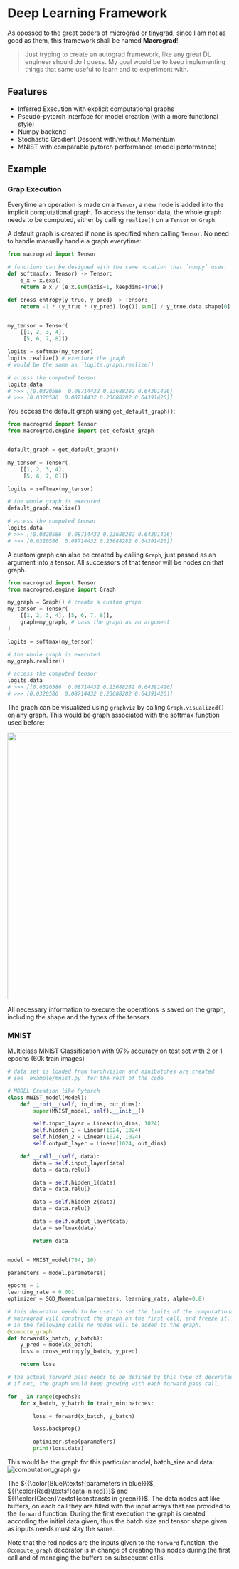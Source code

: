 # Deep Learning Framework

As opossed to the great coders of [micrograd](https://github.com/karpathy/micrograd) or [tinygrad](https://github.com/tinygrad/tinygrad), since I am not as good as them, this framework shall be named **Macrograd**!

> Just tryping to create an autograd framework, like any great DL engineer should do I guess. My goal would be to keep implementing things that same useful to learn and to experiment with.

## Features
- Inferred Execution with explicit computational graphs
- Pseudo-pytorch interface for model creation (with a more functional style)
- Numpy backend
- Stochastic Gradient Descent with/without Momentum
- MNIST with comparable pytorch performance (model performance)

## Example

### Grap Execution
Everytime an operation is made on a `Tensor`, a new node is added into the implicit computational graph. To access the tensor data,
the whole graph needs to be computed, either by calling `realize()` on a `Tensor` or `Graph`.

A default graph is created if none is specified when calling `Tensor`. No need to handle manually handle a graph everytime:
```python
from macrograd import Tensor

# functions can be designed with the same notation that `numpy` uses:
def softmax(x: Tensor) -> Tensor:
    e_x = x.exp()
    return e_x / (e_x.sum(axis=1, keepdims=True))

def cross_entropy(y_true, y_pred) -> Tensor:
    return -1 * (y_true * (y_pred).log()).sum() / y_true.data.shape[0]


my_tensor = Tensor(
    [[1, 2, 3, 4],
     [5, 6, 7, 8]])

logits = softmax(my_tensor)
logits.realize() # execture the graph
# would be the same as `logits.graph.realize()

# access the computed tensor
logits.data
# >>> [[0.0320586  0.08714432 0.23688282 0.64391426]
# >>> [0.0320586  0.08714432 0.23688282 0.64391426]]
```

You access the default graph using `get_default_graph()`:
```python
from macrograd import Tensor
from macrograd.engine import get_default_graph


default_graph = get_default_graph()

my_tensor = Tensor(
    [[1, 2, 3, 4],
     [5, 6, 7, 8]])

logits = softmax(my_tensor)

# the whole graph is executed
default_graph.realize()

# access the computed tensor
logits.data
# >>> [[0.0320586  0.08714432 0.23688282 0.64391426]
# >>> [0.0320586  0.08714432 0.23688282 0.64391426]]
```

A custom graph can also be created by calling `Graph`, just passed as an argument into a tensor.
All successors of that tensor will be nodes on that graph.
```python
from macrograd import Tensor
from macrograd.engine import Graph

my_graph = Graph() # create a custom graph
my_tensor = Tensor(
    [[1, 2, 3, 4], [5, 6, 7, 8]],
    graph=my_graph, # pass the graph as an argument
)

logits = softmax(my_tensor)

# the whole graph is executed
my_graph.realize()

# access the computed tensor
logits.data
# >>> [[0.0320586  0.08714432 0.23688282 0.64391426]
# >>> [0.0320586  0.08714432 0.23688282 0.64391426]]
```

The graph can be visualized using `graphviz` by calling `Graph.visualized()` on any graph. This would be graph associated with the softmax function used before:

<img src="https://github.com/user-attachments/assets/b331564b-935e-4118-97f9-3d6fdcd13ff9" widht='600' height='600'>

All necessary information to execute the operations is saved on the graph, including the shape and the types of the tensors.


### MNIST
Multiclass MNIST Classification with 97% accuracy on test set with 2 or 1 epochs (60k train images)
```python
# data set is loaded from torchvision and minibatches are created
# see `example/mnist.py` for the rest of the code

# MODEL Creation like Pytorch
class MNIST_model(Model):
    def __init__(self, in_dims, out_dims):
        super(MNIST_model, self).__init__()

        self.input_layer = Linear(in_dims, 1024)
        self.hidden_1 = Linear(1024, 1024)
        self.hidden_2 = Linear(1024, 1024)
        self.output_layer = Linear(1024, out_dims)

    def __call__(self, data):
        data = self.input_layer(data)
        data = data.relu()

        data = self.hidden_1(data)
        data = data.relu()

        data = self.hidden_2(data)
        data = data.relu()

        data = self.output_layer(data)
        data = softmax(data)

        return data


model = MNIST_model(784, 10)

parameters = model.parameters()

epochs = 1
learning_rate = 0.001
optimizer = SGD_Momentum(parameters, learning_rate, alpha=0.8)

# this decorator needs to be used to set the limits of the computational graph
# macrograd will construct the graph on the first call, and freeze it.
# in the following calls no nodes will be added to the graph.
@compute_graph
def forward(x_batch, y_batch):
    y_pred = model(x_batch)
    loss = cross_entropy(y_batch, y_pred)

    return loss

# the actual forward pass needs to be defined by this type of decorated function.
# if not, the graph would keep growing with each forward pass call.

for _ in range(epochs):
    for x_batch, y_batch in train_minibatches:

        loss = forward(x_batch, y_batch)

        loss.backprop()

        optimizer.step(parameters)
        print(loss.data)
```

This would be the graph for this particular model, batch_size and data:
![computation_graph gv](https://github.com/user-attachments/assets/a58c6ae5-28e2-4df0-a4e2-e8b5e67bee76)


The ${{\color{Blue}\textsf{parameters in blue}}}\$, ${{\color{Red}\textsf{data in red}}}\$ and ${{\color{Green}\textsf{constansts in green}}}\$. The data nodes act like buffers, on each call they are filled with the input arrays that are provided to the `forward` function. During the first execution the graph is created according the initial data given, thus the batch size and tensor shape given as inputs needs must stay the same.

Note that the red nodes are the inputs given to the `forward` function, the `@compute_graph` decorator is in change of creating this nodes during the first call and of managing the buffers on subsequent calls.
